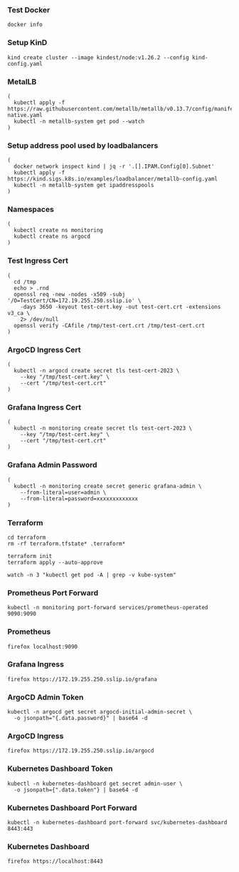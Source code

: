 ### Test Docker ###
```
docker info
```

### Setup KinD ###
```
kind create cluster --image kindest/node:v1.26.2 --config kind-config.yaml
```

### MetalLB ###
```
(
  kubectl apply -f https://raw.githubusercontent.com/metallb/metallb/v0.13.7/config/manifests/metallb-native.yaml
  kubectl -n metallb-system get pod --watch
)
```

### Setup address pool used by loadbalancers ###
```
(
  docker network inspect kind | jq -r '.[].IPAM.Config[0].Subnet'
  kubectl apply -f https://kind.sigs.k8s.io/examples/loadbalancer/metallb-config.yaml
  kubectl -n metallb-system get ipaddresspools
)
```

### Namespaces ###
```
(
  kubectl create ns monitoring
  kubectl create ns argocd
)
```

### Test Ingress Cert ###
```
(
  cd /tmp
  echo > .rnd
  openssl req -new -nodes -x509 -subj '/O=TestCert/CN=172.19.255.250.sslip.io' \
    -days 3650 -keyout test-cert.key -out test-cert.crt -extensions v3_ca \
    2> /dev/null
  openssl verify -CAfile /tmp/test-cert.crt /tmp/test-cert.crt
)
```

### ArgoCD Ingress Cert ###
```
(
  kubectl -n argocd create secret tls test-cert-2023 \
    --key "/tmp/test-cert.key" \
    --cert "/tmp/test-cert.crt"
)
```

### Grafana Ingress Cert ###
```
(
  kubectl -n monitoring create secret tls test-cert-2023 \
    --key "/tmp/test-cert.key" \
    --cert "/tmp/test-cert.crt"
)
```

### Grafana Admin Password ###
```
(
  kubectl -n monitoring create secret generic grafana-admin \
    --from-literal=user=admin \
    --from-literal=password=xxxxxxxxxxxxx
)
```

### Terraform ###
```
cd terraform
rm -rf terraform.tfstate* .terraform*
```

```
terraform init
terraform apply --auto-approve
```
```
watch -n 3 "kubectl get pod -A | grep -v kube-system"
```

### Prometheus Port Forward ###
```
kubectl -n monitoring port-forward services/prometheus-operated 9090:9090
```

### Prometheus ###
```
firefox localhost:9090
```

### Grafana Ingress ###
```
firefox https://172.19.255.250.sslip.io/grafana
```

### ArgoCD Admin Token ###
```
kubectl -n argocd get secret argocd-initial-admin-secret \
  -o jsonpath="{.data.password}" | base64 -d
```

### ArgoCD Ingress ###
```
firefox https://172.19.255.250.sslip.io/argocd
```

### Kubernetes Dashboard Token ###
```
kubectl -n kubernetes-dashboard get secret admin-user \
  -o jsonpath={".data.token"} | base64 -d
```

### Kubernetes Dashboard Port Forward ###
```
kubectl -n kubernetes-dashboard port-forward svc/kubernetes-dashboard 8443:443
```

### Kubernetes Dashboard ###
```
firefox https://localhost:8443
```